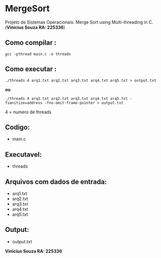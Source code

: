 # MergeSort 
Projeto de Sistemas Operacionais: Merge Sort using Multi-threading in C. (**Vinicius Souza RA: 225336**)

## Como compilar :
```
gcc -pthread main.c -o threads  
```
## Como executar :
```
./threads 4 arq1.txt arq2.txt arq3.txt arq4.txt arq5.txt > output.txt
```
**ou**
```
./threads 4 arq1.txt arq2.txt arq3.txt arq4.txt arq5.txt -fsanitize=address -fno-omit-frame-pointer > output.txt
```
4 = numero de threads

## Codigo:
- main.c

## Executavel:
- threads 

## Arquivos com dados de entrada:
- arq1.txt
- arq2.txt
- arq3.txt
- arq4.txt
- arq5.txt

## Output:
- output.txt

**Vinicius Souza RA: 225336**
